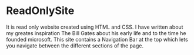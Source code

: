 # ReadOnlySite
It is read only website created using HTML and CSS. I have written about my greates inspiration The Bill Gates about his early life and to the time he founded microsoft. This site contains a Navigation Bar at the top which lets you navigate between the different sections of the page.

